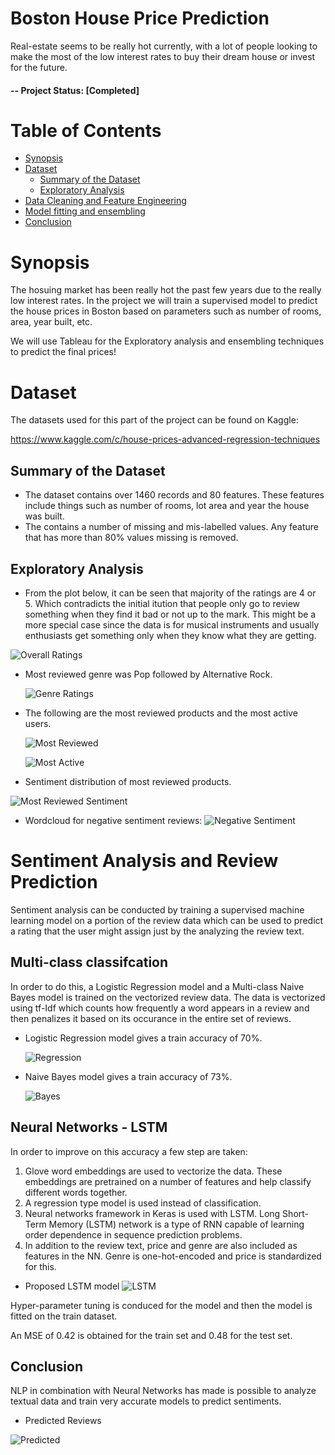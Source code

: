 # Boston House Price Prediction <!-- omit in toc -->

Real-estate seems to be really hot currently, with a lot of people looking to make the most of the low interest rates to buy their dream house or invest for the future. 

#### -- Project Status: [Completed]

# Table of Contents <!-- omit in toc -->

- [Synopsis](#synopsis)
- [Dataset](#dataset)
  - [Summary of the Dataset](#summary-of-the-dataset)
  - [Exploratory Analysis](#eda)
- [Data Cleaning and Feature Engineering](#cleaning)
- [Model fitting and ensembling](#ensembling)
- [Conclusion](#conclusion)

# Synopsis <a name="synopsis"></a>

The hosuing market has been really hot the past few years due to the really low interest rates. In the project we will train a supervised model to predict the house prices in Boston based on parameters such as number of rooms, area, year built, etc. 

We will use Tableau for the Exploratory analysis and ensembling techniques to predict the final prices!

# Dataset <a name="dataset"></a>

The datasets used for this part of the project can be found on Kaggle: 

https://www.kaggle.com/c/house-prices-advanced-regression-techniques

## Summary of the Dataset <a name="summary-of-the-dataset"></a>

 - The dataset contains over 1460 records and 80 features. These features include things such as number of rooms, lot area and year the house was built.
 - The contains a number of missing and mis-labelled values. Any feature that has more than 80% values missing is removed. 

## Exploratory Analysis <a name="eda"></a>

 - From the plot below, it can be seen that majority of the ratings are 4 or 5. Which contradicts the initial itution that people only go to review something when they find it bad or not up to the mark. This might be a more special case since the data is for musical instruments and usually enthusiasts get something only when they know what they are getting.

  ![Overall Ratings](images/Distribution_of_ratings.png)

- Most reviewed genre was Pop followed by Alternative Rock. 

  ![Genre Ratings](images/Distribution_of_ratings_category.png)

- The following are the most reviewed products and the most active users.

  ![Most Reviewed](images/Top_reviewed.png)
  
  ![Most Active](images/Top_reviewers.png)
  
 - Sentiment distribution of most reviewed products.
 
  ![Most Reviewed Sentiment](images/Top_reviewed_sentiments.png)
 
- Wordcloud for negative sentiment reviews:
  ![Negative Sentiment](images/Negative_wordcloud.png)
  
# Sentiment Analysis and Review Prediction <a name="sentiment"></a>

Sentiment analysis can be conducted by training a supervised machine learning model on a portion of the review data which can be used to predict a rating that the user might assign just by the analyzing the review text.

## Multi-class classifcation <a name="classification"></a>

In order to do this, a Logistic Regression model and a Multi-class Naive Bayes model is trained on the vectorized review data. The data is vectorized using tf-Idf which counts how frequently a word appears in a review and then penalizes it based on its occurance in the entire set of reviews.

- Logistic Regression model gives a train accuracy of 70%.

  ![Regression](images/logistic_regression_matrix.png)
  
- Naive Bayes model gives a train accuracy of 73%.

  ![Bayes](images/naive_bayes.PNG)

## Neural Networks - LSTM <a name="classification"></a>

In order to improve on this accuracy a few step are taken:
1. Glove word embeddings are used to vectorize the data. These embeddings are pretrained on a number of features and help classify different words together.
2. A regression type model is used instead of classification. 
3. Neural networks framework in Keras is used with LSTM. Long Short-Term Memory (LSTM) network is a type of RNN capable of learning order dependence in sequence prediction problems. 
4. In addition to the review text, price and genre are also included as features in the NN. Genre is one-hot-encoded and price is standardized for this.

- Proposed LSTM model
  ![LSTM](images/lstm.PNG)

Hyper-parameter tuning is conduced for the model and then the model is fitted on the train dataset. 

An MSE of 0.42 is obtained for the train set and 0.48 for the test set. 

## Conclusion <a name="conclusion"></a>

NLP in combination with Neural Networks has made is possible to analyze textual data and train very accurate models to predict sentiments. 

- Predicted Reviews

![Predicted](images/Distribution_of_ratings_predicted.PNG)
